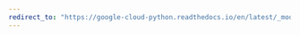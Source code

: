 ```yaml
---
redirect_to: "https://google-cloud-python.readthedocs.io/en/latest/_modules/google/cloud/videointelligence_v1beta2.html"
---
```

